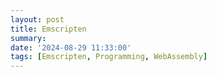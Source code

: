```yaml
---
layout: post
title: Emscripten
summary: 
date: '2024-08-29 11:33:00'
tags: [Emscripten, Programming, WebAssembly]
---
```


